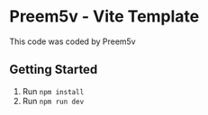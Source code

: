 # Preem5v - Vite Template

This code was coded by Preem5v

## Getting Started

1. Run `npm install`
2. Run `npm run dev`
